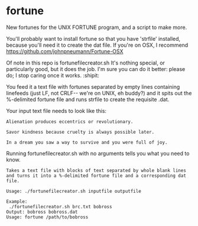 # fortune
New fortunes for the UNIX FORTUNE program, and a script to make more.

You'll probably want to install fortune so that you have 'strfile' installed, because you'll need it to create the dat file.
If you're on OSX, I recommend https://github.com/johnpneumann/Fortune-OSX

Of note in this repo is fortunefilecreator.sh
It's nothing special, or particularly good, but it does the job. I'm sure you can do it better: please do; I stop caring once it works. :shipit:

 You feed it a text file with fortunes separated by empty lines containing linefeeds (just LF, not CRLF-- we're on UNIX, eh buddy?) and it spits out the %-delimited fortune file and runs strfile to create the requisite .dat.

Your input text file needs to look like this:

```
Alienation produces eccentrics or revolutionary.

Savor kindness because cruelty is always possible later.

In a dream you saw a way to survive and you were full of joy.
```

Running fortunefilecreator.sh with no arguments tells you what you need to know.

```
Takes a text file with blocks of text separated by whole blank lines and turns it into a %-delimited fortune file and a corresponding dat file.

Usage: ./fortunefilecreator.sh inputfile outputfile

Example:
 ./fortunefilecreator.sh brc.txt bobross
Output: bobross bobross.dat
Usage: fortune /path/to/bobross
```
